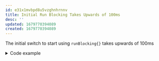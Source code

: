 ```yaml
---
id: e31x1mvbpd8u5vzghnhrnnv
title: Initial Run Blocking Takes Upwards of 100ms
desc: ''
updated: 1679770394089
created: 1679770394089
---
```


The initial switch to start using `runBlocking{}` takes upwards of 100ms

<details>
<summary>Code example</summary>

Look at code example in 
![[tech.lang.kotlin.gotchas.co-routines.co-routines-invocation-will-wait-for-it-to-finish-even-if-result-is-not-used-on-next-statement.example]]

And pay more attention to seconds elapsed of 86ms between a print in the main() and the first print in the main() function that is within runBlocking{}

```
[2023-03-25 11:52:12.540][main-1][86ms] 1st print within runBlocking{}
[2023-03-25 11:52:12.540][main-1][1ms] 2nd print within runBlocking{}
```

</details>
